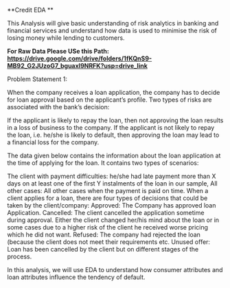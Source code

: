 **Credit EDA **

This Analysis will give basic understanding of risk analytics in banking and financial services and understand how data is used to minimise the risk of losing money while lending to customers.

**For Raw Data Please USe this Path: https://drive.google.com/drive/folders/1fKQnS9-MB92_G2JUzoG7_bguaxl9NRFK?usp=drive_link**

Problem Statement 1:

When the company receives a loan application, the company has to decide for loan approval based on the applicant’s profile. Two types of risks are associated with the bank’s decision:

If the applicant is likely to repay the loan, then not approving the loan results in a loss of business to the company.
If the applicant is not likely to repay the loan, i.e. he/she is likely to default, then approving the loan may lead to a financial loss for the company.

The data given below contains the information about the loan application at the time of applying for the loan. It contains two types of scenarios:

The client with payment difficulties: he/she had late payment more than X days on at least one of the first Y instalments of the loan in our sample,
All other cases: All other cases when the payment is paid on time.
When a client applies for a loan, there are four types of decisions that could be taken by the client/company:
Approved: The Company has approved loan Application.
Cancelled: The client cancelled the application sometime during approval. Either the client changed her/his mind about the loan or in some cases due to a higher risk of the client he received worse pricing which he did not want.
Refused: The company had rejected the loan (because the client does not meet their requirements etc.
Unused offer: Loan has been cancelled by the client but on different stages of the process.

In this analysis, we will use EDA to understand how consumer attributes and loan attributes influence the tendency of default.
